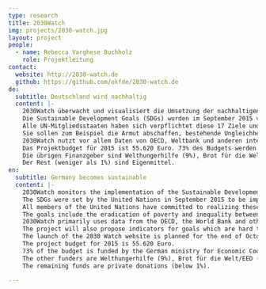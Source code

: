 ```yaml
---
type: research
title: 2030Watch
img: projects/2030-watch.jpg
layout: project
people:
  - name: Rebecca Varghese Buchholz
    role: Projektleitung
contact:
  website: http://2030-watch.de
  github: https://github.com/okfde/2030-watch.de
de:
  subtitle: Deutschland wird nachhaltig
  content: |-
    2030Watch überwacht und visualisiert die Umsetzung der nachhaltigen Entwicklungsziele in Deutschland. 
    Die Sustainable Development Goals (SDGs) wurden im September 2015 von den Vereinten Nationen (UN) verabschiedet und sollen bis 2030 erreicht werden. 
    Alle UN-Mitgliedsstaaten haben sich verpflichtet diese 17 Ziele und 169 Unterziele umzusetzen. 
    Sie sollen zum Beispiel die Armut abschaffen, bestehende Ungleichheiten in und unter den Ländern beseitigen und greifen Themen auf, die uns alle angehen, wie den Klimawandel. 
    2030Watch nutzt vor allem Daten von OECD, Weltbank und anderen internationalen Organisationen und entwickelt Vorschläge zur Operationalisierung schwieriger Ziele wie "fairer Handel". 
    Das Projektbudget für 2015 ist 55.620 Euro. 73% des Budgets werden vom BMZ getragen. 
    Die übrigen Finanzgeber sind Welthungerhilfe (9%), Brot für die Welt /EED (9%) und Terre des Hommes (7%). 
    Der Rest (weniger als 1%) sind Eigenmittel.
en:
  subtitle: Germany becomes sustainable
  content: |-
    2030Watch monitors the implementation of the Sustainable Development Goals (SDGs) in Germany. 
    The SDGs were set by the United Nations in September 2015 to be implemented by 2030. 
    All members of the United Nations have committed to realizing these 17 goals and 169 targets. 
    The goals include the eradication of poverty and inequality between and within countries as well as action against climate change. 
    2030Watch primarily uses data from the OECD, the World Bank and other international organizations. 
    The project will also propose indicators for goals which are hard to operationalize, such as fair trade relations. 
    The launch of the 2030 Watch website is planned for the end of October 2015. 
    The project budget for 2015 is 55.620 Euro. 
    73% of the budget is funded by the German ministry for Economic Cooperation and Development. 
    The other funders are Welthungerhilfe (9%), Brot für die Welt/EED (9%) and Terre des Hommes (7%). 
    The remaining funds are private donations (below 1%). 
  
---
```

